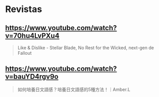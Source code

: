 # Revistas

## https://www.youtube.com/watch?v=70hu4LvPXu4

> Like & Dislike - Stellar Blade, No Rest for the Wicked, next-gen de Fallout

## https://www.youtube.com/watch?v=bauYD4rgv9o 

> 如何培養日文語感？培養日文語感的5種方法！｜Amber.L 
